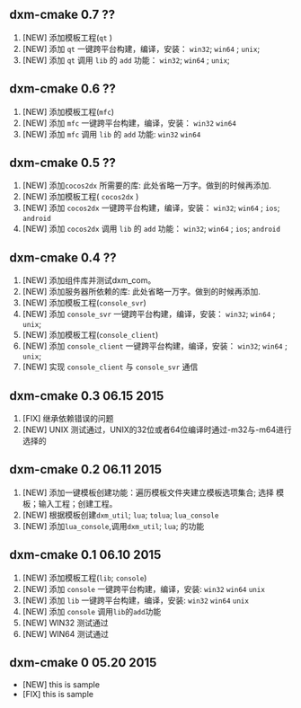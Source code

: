 dxm-cmake 0.7 ??
--------------------------

1. [NEW] 添加模板工程(`qt` )
1. [NEW] 添加 `qt` 一键跨平台构建，编译，安装： `win32`; `win64` ; `unix`;
1. [NEW] 添加 `qt` 调用 `lib` 的 `add` 功能： `win32`; `win64` ; `unix`;

dxm-cmake 0.6 ??
--------------------------

1. [NEW] 添加模板工程(`mfc`)
1. [NEW] 添加 `mfc` 一键跨平台构建，编译，安装： `win32` `win64`
1. [NEW] 添加 `mfc` 调用 `lib` 的 `add` 功能: `win32` `win64` 

dxm-cmake 0.5 ??
--------------------------

1. [NEW] 添加`cocos2dx` 所需要的库: 此处省略一万字。做到的时候再添加.
1. [NEW] 添加模板工程( `cocos2dx` )
1. [NEW] 添加 `cocos2dx` 一键跨平台构建，编译，安装： `win32`; `win64` ; `ios`; `android`
1. [NEW] 添加 `cocos2dx` 调用 `lib` 的 `add` 功能： `win32`; `win64` ; `ios`; `android`

dxm-cmake 0.4 ??
--------------------------

1. [NEW] 添加组件库并测试dxm_com。
1. [NEW] 添加服务器所依赖的库: 此处省略一万字。做到的时候再添加.
1. [NEW] 添加模板工程(`console_svr`)
1. [NEW] 添加 `console_svr` 一键跨平台构建，编译，安装： `win32`; `win64` ; `unix`;
1. [NEW] 添加模板工程(`console_client`)
1. [NEW] 添加 `console_client` 一键跨平台构建，编译，安装： `win32`; `win64` ; `unix`;
1. [NEW] 实现 `console_client` 与 `console_svr` 通信

dxm-cmake 0.3 06.15 2015
--------------------------
1. [FIX] 继承依赖错误的问题
1. [NEW] UNIX 测试通过，UNIX的32位或者64位编译时通过-m32与-m64进行选择的

dxm-cmake 0.2 06.11 2015
--------------------------

1. [NEW] 添加一键模板创建功能：遍历模板文件夹建立模板选项集合; 选择 模板；输入工程；创建工程。
1. [NEW] 根据模板创建`dxm_util`; `lua`;  `tolua`; `lua_console`
1. [NEW] 添加`lua_console`,调用`dxm_util`; `lua`; 的功能

dxm-cmake 0.1 06.10 2015
--------------------------

1. [NEW] 添加模板工程(`lib`; `console`)
1. [NEW] 添加 `console` 一键跨平台构建，编译，安装: `win32` `win64` `unix` 
1. [NEW] 添加 `lib` 一键跨平台构建，编译，安装: `win32` `win64` `unix` 
1. [NEW] 添加 `console` 调用`lib`的`add`功能
1. [NEW] WIN32 测试通过
1. [NEW] WIN64 测试通过

dxm-cmake 0  05.20 2015
--------------------------

- [NEW] this is sample
- [FIX] this is sample
